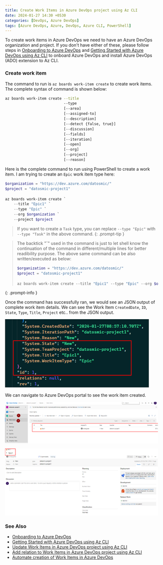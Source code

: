```yaml
---
title: Create Work Items in Azure DevOps project using Az CLI
date: 2024-01-27 14:30 +0530
categories: [DevOps, Azure DevOps]
tags: [Azure DevOps, Azure, DevOps, Azure CLI, PowerShell]
---
```


To create work items in Azure DevOps we need to have an Azure DevOps organization and project. If you don't have either of these, please follow steps in [Onboarding to Azure DevOps][Onboarding to Azure DevOps] and [Getting Started with Azure DevOps using Az CLI][Getting Started with Azure DevOps using Az CLI] to onboard Azure DevOps and install Azure DevOps (ADO) extension to Az CLI.

### Create work item 

The command to run is `az boards work-item create` to create work items. The complete syntax of command is shown below:

```bash
az boards work-item create --title
                           --type
                           [--area]
                           [--assigned-to]
                           [--description]
                           [--detect {false, true}]
                           [--discussion]
                           [--fields]
                           [--iteration]
                           [--open]
                           [--org]
                           [--project]
                           [--reason]
```

Here is the complete command to run using PowerShell to create a work item. I am trying to create an `Epic` work item type here:

```powershell
$organization = "https://dev.azure.com/datosmic/"
$project = "datosmic-project1"

az boards work-item create `
    --title "Epic1" `
    --type "Epic" `
    --org $organization `
    --project $project
```

> If you want to create a `Task` type, you can replace `--type "Epic"` with `--type "Task"` in the above command.
{: .prompt-tip }

> The backtick "**`**" used in the command is just to let shell know the continuation of the command in different/multiple lines for better readibility purpose. The above same command can be also written/executed as below:  
> ```powershell
> $organization = "https://dev.azure.com/datosmic/"
> $project = "datosmic-project1"
>
> az boards work-item create --title "Epic1" --type "Epic" --org $organization --project $project`
> ```
{: .prompt-info }

Once the command has successfully ran, we would see an JSON output of complete work item details. We can see the Work Item `CreatedDate`, `ID`, `State`, `Type`, `Title`, `Project` etc.. from the JSON output.

![ADO-WI-Creation][ADO-WI-Creation]

We can navigate to Azure DevOps portal to see the work item created.

![ADO-WI][ADO-WI]

![ADO-WI2][ADO-WI2]

### See Also 
- [Onboarding to Azure DevOps][Onboarding to Azure DevOps]
- [Getting Started with Azure DevOps using Az CLI][Getting Started with Azure DevOps using Az CLI]
- [Update Work Items in Azure DevOps project using Az CLI][Update Work Items in Azure DevOps project using Az CLI]
- [Add relation to Work Items in Azure DevOps project using Az CLI][Add relation to Work Items in Azure DevOps project using Az CLI]
- [Automate creation of Work Items in Azure DevOps][Automate creation of Work Items in Azure DevOps]


<!-- Reference Images -->
[ADO-WI-Creation]: /assets/img/2024-01-27-Create-ADO-WorkItems-CLI/ADO-WI-Creation.png
[ADO-WI]: /assets/img/2024-01-27-Create-ADO-WorkItems-CLI/ADO-WI.png
[ADO-WI2]: /assets/img/2024-01-27-Create-ADO-WorkItems-CLI/ADO-WI2.png

<!-- Reference Links -->
[Onboarding to Azure DevOps]: /posts/Azure-DevOps-Onboard/
[Getting Started with Azure DevOps using Az CLI]: /posts/Azure-DevOps-CLI/
[Update Work Items in Azure DevOps project using Az CLI]: /posts/Update-ADO-WorkItems-CLI/
[Add relation to Work Items in Azure DevOps project using Az CLI]: /posts/Add-Relation-ADO-WorkItems-CLI/
[Automate creation of Work Items in Azure DevOps]: /posts/Create-WorkItems-Automation/
[Getting Started with Azure DevOps using Az CLI]: /posts/Azure-DevOps-CLI/
